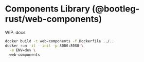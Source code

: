 # Components Library (@bootleg-rust/web-components)

WIP: docs

```sh
docker build -t web-components -f Dockerfile ../..
docker run -it --init -p 8080:8080 \
  -e ENV=dev \
  web-components
```
